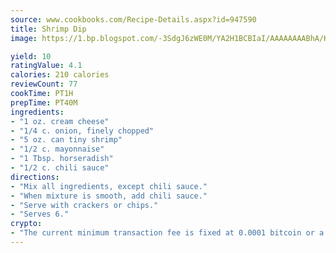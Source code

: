 ```yaml
---
source: www.cookbooks.com/Recipe-Details.aspx?id=947590
title: Shrimp Dip
image: https://1.bp.blogspot.com/-3SdgJ6zWE0M/YA2H1BCBIaI/AAAAAAAABhA/KLu9yTsYBMkJQudB_uFGwTypBtmTiBfZgCLcBGAsYHQ/s320/4.png

yield: 10
ratingValue: 4.1
calories: 210 calories
reviewCount: 77
cookTime: PT1H
prepTime: PT40M
ingredients:
- "1 oz. cream cheese"
- "1/4 c. onion, finely chopped"
- "5 oz. can tiny shrimp"
- "1/2 c. mayonnaise"
- "1 Tbsp. horseradish"
- "1/2 c. chili sauce"
directions:
- "Mix all ingredients, except chili sauce."
- "When mixture is smooth, add chili sauce."
- "Serve with crackers or chips."
- "Serves 6."
crypto:
- "The current minimum transaction fee is fixed at 0.0001 bitcoin or a tenth of a millibitcoin per kilobyte, recently decreased from one millibitcoin."
---
```

